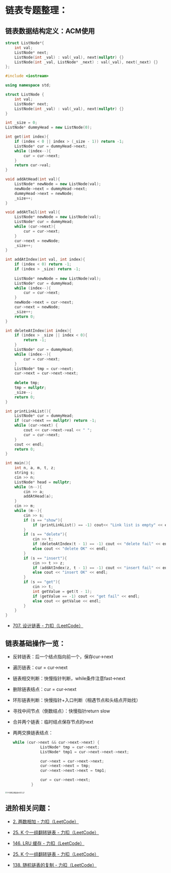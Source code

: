 # 链表专题整理：

## 链表数据结构定义：ACM使用

```C++
struct ListNode*{
    int val;
    ListNode* next;
    ListNode(int _val) : val(_val), next(nullptr) {}
    ListNode(int _val, ListNode* _next) : val(_val), next(_next) {}
};

#include <iostream>

using namespace std;

struct ListNode {
    int val;
    ListNode* next;
    ListNode(int _val) : val(_val), next(nullptr) {}
}

int _size = 0;
ListNode* dummyHead = new ListNode(0);

int get(int index){
    if (index < 0 || index > (_size - 1)) return -1;
    ListNode* cur = dummyHead->next;
    while (index--){
        cur = cur->next;
    }
    return cur->val;
}

void addAtHead(int val){
    ListNode* newNode = new ListNode(val);
    newNode->next = dummyHead->next;
    dummyHead->next = newNode;
    _size++;
}

void addAtTail(int val){
    ListNode* newNode = new ListNode(val);
    ListNode* cur = dummyHead;
    while (cur->next){
        cur = cur->next;
    }
    cur->next = newNode;
    _size++;
}

int addAtIndex(int val, int index){
    if (index < 0) return -1;
    if (index > _size) return -1;
    
    ListNode* newNode = new ListNode(val);
    ListNode* cur = dummyHead;
    while (index--){
        cur = cur->next;
    }
    newNode->next = cur->next;
    cur->next = newNode;
    _size++;
    return 0;
}

int deleteAtIndex(int index){
    if (index > _size || index < 0){
        return -1;
    }
    ListNode* cur = dummyHead;
    while (index--){
        cur = cur->next;
    }
    ListNode* tmp = cur->next;
    cur->next = cur->next->next;
    
    delete tmp;
    tmp = nullptr;
    _size--;
    return 0;
}

int printLinkList(){
    ListNode* cur = dummyHead;
    if (cur->next == nullptr) return -1;
    while (cur->next) {
        cout << cur->next->val << " ";
        cur = cur->next;
    }
    cout << endl;
    return 0;
}

int main(){
    int n, a, m, t, z;
    string s;
    cin >> n;
    ListNode* head = nullptr;
    while (n--){
        cin >> a;
        addAtHead(a);
    }
    cin >> m;
    while (m--){
        cin >> s;
        if (s == "show"){
            if (printLinkList() == -1) cout<< "Link list is empty" << endl;
        }
        if (s == "delete"){
            cin >> t;
            if (deleteAtIndex(t - 1) == -1) cout << "delete fail" << endl;
            else cout << "delete OK" << endl;
        }
        if (s == "insert"){
            cin >> t >> z;
            if (addAtIndex(z, t - 1) == -1) cout << "insert fail" << endl;
            else cout << "insert OK" << endl;
        }
        if (s == "get"){
            cin >> t;
            int getValue = get(t - 1);
            if (getValue == -1) cout << "get fail" << endl;
            else cout << getValue << endl;
        }
    }
}
```

- [707. 设计链表 - 力扣（LeetCode）](https://leetcode.cn/problems/design-linked-list/description/)

## 链表基础操作一览：

- 反转链表：后一个结点指向前一个，保存cur->next

- 遍历链表：cur = cur->next

- 链表相交判断：快慢指针判断，while条件注意fast->next

- 删除链表结点：cur = cur->next

- 环形链表判断：快慢指针+入口判断（相遇节点和头结点开始找）

- 寻找中间节点（倒数结点）：快慢指针return slow

- 合并两个链表：临时结点保存节点的next

- 两两交换链表结点：

  ```C++
  while (cur->next && cur->next->next) {
              ListNode* tmp = cur->next;
              ListNode* tmp1 = cur->next->next->next;
  
              cur->next = cur->next->next;
              cur->next->next = tmp;
              cur->next->next->next = tmp1;
  
              cur = cur->next->next;
          }
  ```

  

<img src="https://code-thinking.cdn.bcebos.com/pics/24.%E4%B8%A4%E4%B8%A4%E4%BA%A4%E6%8D%A2%E9%93%BE%E8%A1%A8%E4%B8%AD%E7%9A%84%E8%8A%82%E7%82%B91.png" alt="24.两两交换链表中的节点1" style="zoom:33%;" />

## 进阶相关问题：

- [2. 两数相加 - 力扣（LeetCode）](https://leetcode.cn/problems/add-two-numbers/description/?envType=study-plan-v2&envId=top-100-liked)
- [25. K 个一组翻转链表 - 力扣（LeetCode）](https://leetcode.cn/problems/reverse-nodes-in-k-group/description/?envType=study-plan-v2&envId=top-100-liked)
- [146. LRU 缓存 - 力扣（LeetCode）](https://leetcode.cn/problems/lru-cache/?envType=study-plan-v2&envId=top-100-liked)

- [25. K 个一组翻转链表 - 力扣（LeetCode）](https://leetcode.cn/problems/reverse-nodes-in-k-group/?envType=study-plan-v2&envId=top-100-liked)
- [138. 随机链表的复制 - 力扣（LeetCode）](https://leetcode.cn/problems/copy-list-with-random-pointer/description/?envType=study-plan-v2&envId=top-100-liked)
